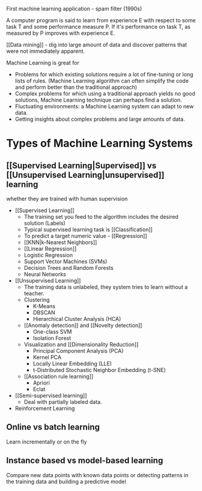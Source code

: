 First machine learning application - spam filter (1990s)


A computer program is said to learn from experience E with respect to some task T and some performance measure P. If it's performance on task T, as measured by P improves with experience E.

[[Data mining]] - dig into large amount of data and discover patterns that were not immediately apparent. 

Machine Learning is great for
- Problems for which existing solutions require a lot of fine-tuning or long lists of rules. (Machine Learning algorithm can often simplify the code and perform better than the traditional approach)
- Complex problems for which using a traditional approach yields no good solutions, Machine Learning technique can perhaps find a solution.
- Fluctuating environments: a Machine Learning system can adapt to new data.
- Getting insights about complex problems and large amounts of data. 

# Types of Machine Learning Systems

## [[Supervised Learning|Supervised]] vs [[Unsupervised Learning|unsupervised]] learning
whether they are trained with human supervision
- [[Supervised Learning]]
	- The training set you feed to the algorithm includes the desired solution (Labels)
	- Typical supervised learning task is [[Classification]]
	- To predict a target numeric value - [[Regression]]
	- [[KNN|k-Nearest Neighbors]]
	- [[Linear Regression]]
	- Logistic Regression
	- Support Vector Machines (SVMs)
	- Decision Trees and Random Forests
	- Neural Networks
- [[Unsupervised Learning]]
	- The training data is unlabeled, they system tries to learn without a teacher. 
	- Clustering
		- K-Means
		- DBSCAN
		- Hierarchical Cluster Analysis (HCA)
	- [[Anomaly detection]] and [[Novelty detection]]
		- One-class SVM
		- Isolation Forest
	- Visualization and [[Dimensionality Reduction]]
		- Principal Component Analysis (PCA)
		- Kernel PCA
		- Locally Linear Embedding (LLE)
		- t-Distributed Stochastic Neighbor Embedding (t-SNE)
	- [[Association rule learning]]
		- Apriori
		- Eclat
- [[Semi-supervised learning]]
	- Deal with partially labeled data. 
- Reinforcement Learning

## Online vs batch learning 
Learn incrementally or on the fly

## Instance based vs model-based learning 
Compare new data points with known data points or detecting patterns in the training data and building a predictive model



